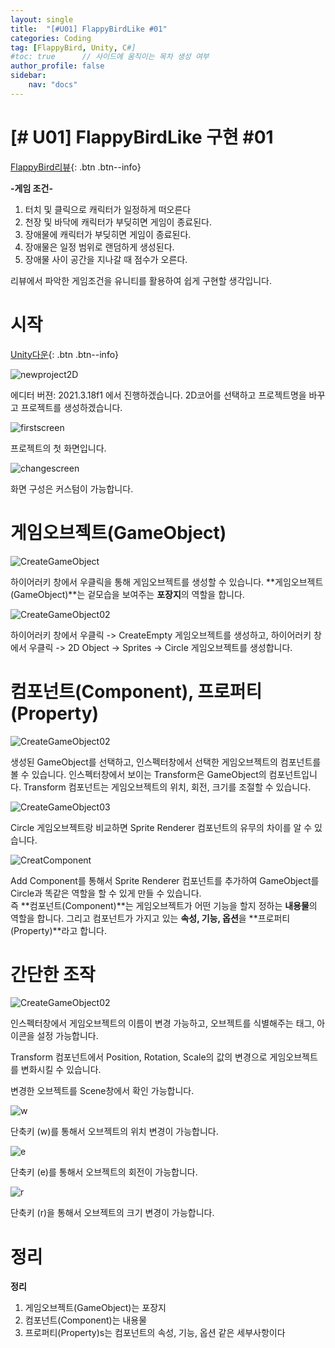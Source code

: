 ```yaml
---
layout: single
title:  "[#U01] FlappyBirdLike #01"
categories: Coding
tag: [FlappyBird, Unity, C#]
#toc: true      // 사이드에 움직이는 목차 생성 여부
author_profile: false
sidebar:
    nav: "docs"
---
```


# [# U01] FlappyBirdLike 구현 #01 

[FlappyBird리뷰](https://dozekr.github.io/gamereview/flappybird/){: .btn .btn--info}

**-게임 조건-**

1. 터치 및 클릭으로 캐릭터가 일정하게 떠오른다
2. 천장 및 바닥에 캐릭터가 부딪히면 게임이 종료된다.
3. 장애물에 캐릭터가 부딪히면 게임이 종료된다.
4. 장애물은 일정 범위로 랜덤하게 생성된다.
5. 장애물 사이 공간을 지나갈 때 점수가 오른다.


리뷰에서 파악한 게임조건을 유니티를 활용하여 쉽게 구현할 생각입니다.

# 시작

[Unity다운](https://store.unity.com/kr/download?gclid=Cj0KCQiAi8KfBhCuARIsADp-A551c5kKfOAVcE6jWVTW-V2mNXrpNT8yZgX3o9ZM3S9mlB3xIwn4U5YaAlMQEALw_wcB&gclsrc=aw.ds){: .btn .btn--info}


![newproject2D](https://github.com/DozeKR/DozeKR.github.io/blob/master/images/2023-02-15-unity_flappybird01/newproject2D.png?raw=true)

에디터 버젼: 2021.3.18f1 에서 진행하겠습니다.
2D코어를 선택하고 프로젝트명을 바꾸고 프로젝트를 생성하겠습니다.

![firstscreen](https://github.com/DozeKR/DozeKR.github.io/blob/master/images/2023-02-15-unity_flappybird01/firstscreen.png?raw=true)

프로젝트의 첫 화면입니다. 

![changescreen](https://github.com/DozeKR/DozeKR.github.io/blob/master/images/2023-02-15-unity_flappybird01/changescreen.png?raw=true)


화면 구성은 커스텀이 가능합니다.

# 게임오브젝트(GameObject) 

![CreateGameObject](https://github.com/DozeKR/DozeKR.github.io/blob/master/images/2023-02-15-unity_flappybird01/CreateGameObject.png?raw=true)

하이어러키 창에서 우클릭을 통해 게임오브젝트를 생성할 수 있습니다.
**게임오브젝트(GameObject)**는 겉모습을 보여주는 **포장지**의 역할을 합니다.

![CreateGameObject02](https://github.com/DozeKR/DozeKR.github.io/blob/master/images/2023-02-15-unity_flappybird01/CreateGameObject02.PNG?raw=true)

하이어러키 창에서 우클릭 -> CreateEmpty 게임오브젝트를 생성하고,
하이어러키 창에서 우클릭 -> 2D Object -> Sprites -> Circle 게임오브젝트를 생성합니다.

# 컴포넌트(Component), 프로퍼티(Property)

![CreateGameObject02](https://github.com/DozeKR/DozeKR.github.io/blob/master/images/2023-02-15-unity_flappybird01/CreateGameObject02.PNG?raw=true)

생성된 GameObject를 선택하고, 인스펙터창에서 선택한 게임오브젝트의 컴포넌트를 볼 수 있습니다.
인스펙터창에서 보이는 Transform은 GameObject의 컴포넌트입니다. 
Transform 컴포넌트는 게임오브젝트의 위치, 회전, 크기를 조절할 수 있습니다.

![CreateGameObject03](https://github.com/DozeKR/DozeKR.github.io/blob/master/images/2023-02-15-unity_flappybird01/CreateGameObject03.PNG?raw=true)

Circle 게임오브젝트랑 비교하면 Sprite Renderer 컴포넌트의 유무의 차이를 알 수 있습니다.

![CreatComponent](https://github.com/DozeKR/DozeKR.github.io/blob/master/images/2023-02-15-unity_flappybird01/CreatComponent.png?raw=true)

Add Component를 통해서 Sprite Renderer 컴포넌트를 추가하여 GameObject를 Circle과 똑같은 역할을 할 수 있게 만들 수 있습니다.  
즉 **컴포넌트(Component)**는 게임오브젝트가 어떤 기능을 할지 정하는 **내용물**의 역할을 합니다.
그리고 컴포넌트가 가지고 있는 **속성, 기능, 옵션**을 **프로퍼티(Property)**라고 합니다. 

# 간단한 조작

![CreateGameObject02](https://github.com/DozeKR/DozeKR.github.io/blob/master/images/2023-02-15-unity_flappybird01/CreateGameObject02.PNG?raw=true)

인스펙터창에서 게임오브젝트의 이름이 변경 가능하고, 오브젝트를 식별해주는 태그, 아이콘을 설정 가능합니다.

Transform 컴포넌트에서 Position, Rotation, Scale의 값의 변경으로 게임오브젝트를 변화시킬 수 있습니다.

변경한 오브젝트를 Scene창에서 확인 가능합니다.

![w](https://github.com/DozeKR/DozeKR.github.io/blob/master/images/2023-02-15-unity_flappybird01/w.PNG?raw=true)

단축키 (w)를 통해서 오브젝트의 위치 변경이 가능합니다.

![e](https://github.com/DozeKR/DozeKR.github.io/blob/master/images/2023-02-15-unity_flappybird01/e.PNG?raw=true)

단축키 (e)를 통해서 오브젝트의  회전이 가능합니다.

![r](https://github.com/DozeKR/DozeKR.github.io/blob/master/images/2023-02-15-unity_flappybird01/r.PNG?raw=true)

단축키 (r)을 통해서 오브젝트의 크기 변경이 가능합니다.

# 정리

**정리**

1. 게임오브젝트(GameObject)는 포장지
2. 컴포넌트(Component)는 내용물
3. 프로퍼티(Property)s는 컴포넌트의 속성, 기능, 옵션 같은 세부사항이다
